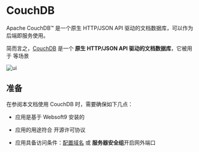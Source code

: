# CouchDB

Apache CouchDB™ 是一个原生 HTTP/JSON API 驱动的文档数据库，可以作为后端即服务使用。

简而言之，[CouchDB](https://couchdb.apache.org/) 是一个 **原生 HTTP/JSON API 驱动的文档数据库**，它被用于  等场景


![ui](https://libs.websoft9.com/Websoft9/DocsPicture/zh/couchdb/couchdb-gui-websoft9.png)


## 准备

在参阅本文档使用 CouchDB 时，需要确保如下几点：

- 应用是基于 Websoft9 安装的

- 应用的用途符合 [](https://some_license_url) 开源许可协议

- 应用具备访问条件：[配置域名](./guide/appsetdomain) 或 **服务器安全组**开启网外端口